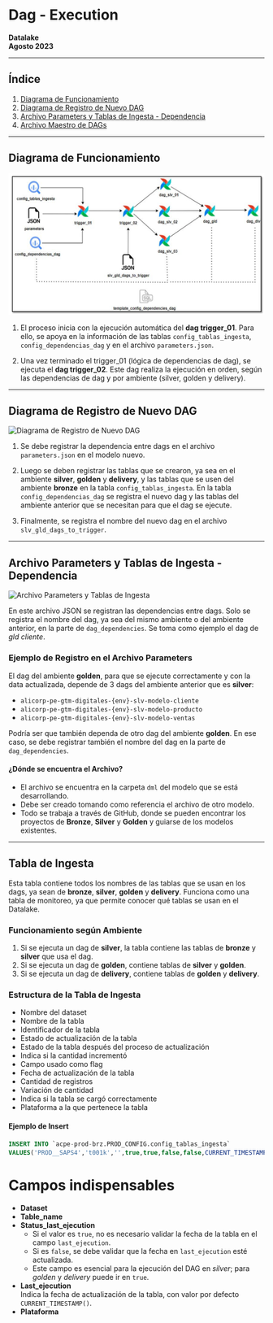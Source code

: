 # Dag - Execution

**Datalake**  
**Agosto 2023**

---

## Índice

1. [Diagrama de Funcionamiento](#diagrama-de-funcionamiento)
2. [Diagrama de Registro de Nuevo DAG](#diagrama-de-registro-de-nuevo-dag)
3. [Archivo Parameters y Tablas de Ingesta - Dependencia](#archivo-parameters-y-tablas-de-ingesta---dependencia)
4. [Archivo Maestro de DAGs](#archivo-maestro-de-dags)

---

## Diagrama de Funcionamiento

![Diagrama de Funcionamiento](../images/funcionamiento_dag_execution.png)

1. El proceso inicia con la ejecución automática del **dag trigger_01**. Para ello, se apoya en la información de las tablas `config_tablas_ingesta`, `config_dependencias_dag` y en el archivo `parameters.json`.

2. Una vez terminado el trigger_01 (lógica de dependencias de dag), se ejecuta el **dag trigger_02**. Este dag realiza la ejecución en orden, según las dependencias de dag y por ambiente (silver, golden y delivery).

---

## Diagrama de Registro de Nuevo DAG

![Diagrama de Registro de Nuevo DAG](dummie.png)

1. Se debe registrar la dependencia entre dags en el archivo `parameters.json` en el modelo nuevo.

2. Luego se deben registrar las tablas que se crearon, ya sea en el ambiente **silver**, **golden** y **delivery**, y las tablas que se usen del ambiente **bronze** en la tabla `config_tablas_ingesta`. En la tabla `config_dependencias_dag` se registra el nuevo dag y las tablas del ambiente anterior que se necesitan para que el dag se ejecute.

3. Finalmente, se registra el nombre del nuevo dag en el archivo `slv_gld_dags_to_trigger`.

---

## Archivo Parameters y Tablas de Ingesta - Dependencia

![Archivo Parameters y Tablas de Ingesta](dummie.png)

En este archivo JSON se registran las dependencias entre dags. Solo se registra el nombre del dag, ya sea del mismo ambiente o del ambiente anterior, en la parte de `dag_dependencies`. Se toma como ejemplo el dag de *gld cliente*.

### Ejemplo de Registro en el Archivo Parameters

El dag del ambiente **golden**, para que se ejecute correctamente y con la data actualizada, depende de 3 dags del ambiente anterior que es **silver**:

- `alicorp-pe-gtm-digitales-{env}-slv-modelo-cliente`
- `alicorp-pe-gtm-digitales-{env}-slv-modelo-producto`
- `alicorp-pe-gtm-digitales-{env}-slv-modelo-ventas`

Podría ser que también dependa de otro dag del ambiente **golden**. En ese caso, se debe registrar también el nombre del dag en la parte de `dag_dependencies`.

#### ¿Dónde se encuentra el Archivo?

- El archivo se encuentra en la carpeta `dml` del modelo que se está desarrollando.  
- Debe ser creado tomando como referencia el archivo de otro modelo.  
- Todo se trabaja a través de GitHub, donde se pueden encontrar los proyectos de **Bronze**, **Silver** y **Golden** y guiarse de los modelos existentes.

---

## Tabla de Ingesta

Esta tabla contiene todos los nombres de las tablas que se usan en los dags, ya sean de **bronze**, **silver**, **golden** y **delivery**. Funciona como una tabla de monitoreo, ya que permite conocer qué tablas se usan en el Datalake.

### Funcionamiento según Ambiente

1. Si se ejecuta un dag de **silver**, la tabla contiene las tablas de **bronze** y **silver** que usa el dag.
2. Si se ejecuta un dag de **golden**, contiene tablas de **silver** y **golden**.
3. Si se ejecuta un dag de **delivery**, contiene tablas de **golden** y **delivery**.

### Estructura de la Tabla de Ingesta

- Nombre del dataset
- Nombre de la tabla
- Identificador de la tabla
- Estado de actualización de la tabla
- Estado de la tabla después del proceso de actualización
- Indica si la cantidad incrementó
- Campo usado como flag
- Fecha de actualización de la tabla
- Cantidad de registros
- Variación de cantidad
- Indica si la tabla se cargó correctamente
- Plataforma a la que pertenece la tabla

#### Ejemplo de Insert

```sql
INSERT INTO `acpe-prod-brz.PROD_CONFIG.config_tablas_ingesta` 
VALUES('PROD__SAPS4','t001k','',true,true,false,false,CURRENT_TIMESTAMP(),0,0,true,'SAPS4');
```

# Campos indispensables

- **Dataset**
- **Table_name**
- **Status_last_ejecution**  
  - Si el valor es `true`, no es necesario validar la fecha de la tabla en el campo `last_ejecution`.
  - Si es `false`, se debe validar que la fecha en `last_ejecution` esté actualizada.
  - Este campo es esencial para la ejecución del DAG en *silver*; para *golden* y *delivery* puede ir en `true`.
- **Last_ejecution**  
  Indica la fecha de actualización de la tabla, con valor por defecto `CURRENT_TIMESTAMP()`.
- **Plataforma**
